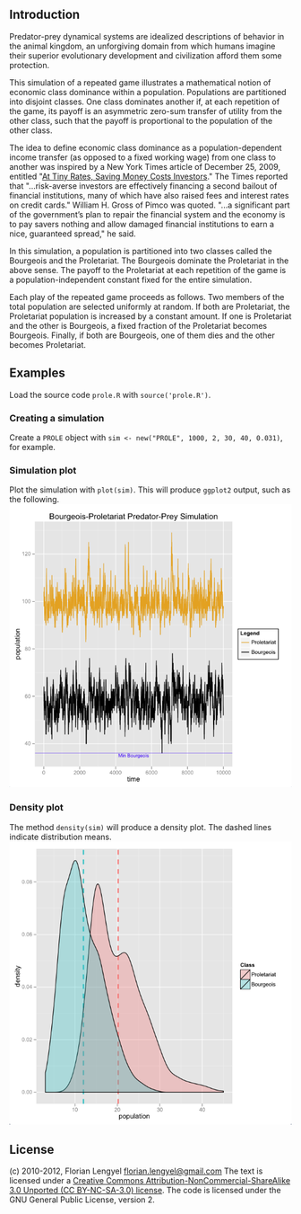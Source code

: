## Introduction ##
Predator-prey dynamical systems are idealized descriptions of 
behavior in the animal kingdom, an unforgiving domain from 
which humans imagine their superior evolutionary development 
and civilization afford them some protection.

This simulation of a repeated game illustrates a mathematical notion 
of economic class dominance within a population.  Populations are 
partitioned into disjoint classes. One class dominates another if, 
at each repetition of the game, its payoff is an asymmetric zero-sum 
transfer of utility from the other class, such that the payoff is 
proportional to the population of the other class.  

The idea to define economic class dominance as a population-dependent 
income transfer (as opposed to a fixed working wage) 
from one class to another was inspired by a New York Times 
article of December 25, 2009, entitled "[At Tiny Rates, 
Saving Money Costs Investors](http://www.nytimes.com/2009/12/26/your-money/26rates.html)." 
The Times reported that "...risk-averse investors are 
effectively financing a second bailout of financial institutions, 
many of which have also raised fees and interest rates on credit cards."
William H. Gross of Pimco was quoted. "...a significant part 
of the government’s plan to repair the financial system and 
the economy is to pay savers nothing and allow damaged financial 
institutions to earn a nice, guaranteed spread," he said. 


In this simulation, a population is partitioned into two classes
called the Bourgeois and the Proletariat. The Bourgeois dominate 
the Proletariat in the above sense. The payoff to the Proletariat 
at each repetition of the game is a population-independent
constant fixed for the entire simulation.

Each play of the repeated game proceeds as follows.  Two members
of the total population are selected uniformly at random. If
both are Proletariat, the Proletariat population is increased
by a constant amount. If one is Proletariat and the other
is Bourgeois, a fixed fraction of the Proletariat becomes Bourgeois.
Finally, if both are Bourgeois, one of them dies and the other
becomes Proletariat.

## Examples ##
Load the source code `prole.R` with `source('prole.R')`.

### Creating a simulation ###
Create a `PROLE` object with `sim <- new("PROLE", 1000, 2, 30, 40, 0.031)`, for example.

### Simulation plot ###
Plot the simulation with `plot(sim)`. This will produce `ggplot2` output, such as the following.
[<img src="https://github.com/flengyel/urn/raw/master/sampleplot.png">](https://github.com/flengyel/urn/raw/master/sampleplot.png)

### Density plot ###
The method `density(sim)` will produce a density plot. The dashed lines indicate distribution
means. [<img src="https://github.com/flengyel/urn/raw/master/densityplot.png">](https://github.com/flengyel/urn/raw/master/densityplot.png)

## License ##

(c) 2010-2012, Florian Lengyel florian.lengyel@gmail.com
The text is licensed under a [Creative Commons Attribution-NonCommercial-ShareAlike 3.0 Unported (CC BY-NC-SA-3.0)  license](http://creativecommons.org/licenses/by-nc-sa/3.0/).
The code is licensed under the GNU General Public License, version 2.
